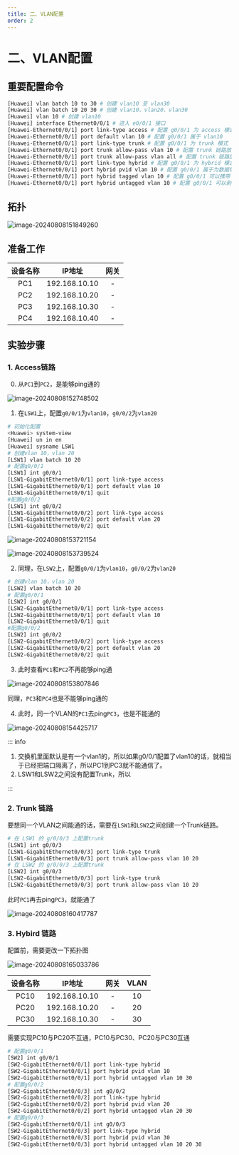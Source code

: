 ```yaml
---
title: 二、VLAN配置
order: 2
---
```


# 二、VLAN配置

## 重要配置命令

```bash
[Huawei] vlan batch 10 to 30 # 创建 vlan10 至 vlan30
[Huawei] vlan batch 10 20 30 # 创建 vlan10、vlan20、vlan30
[Huawei] vlan 10 # 创建 vlan10
[Huawei] interface Ethernet0/0/1 # 进入 e0/0/1 接口
[Huawei-Ethernet0/0/1] port link-type access # 配置 g0/0/1 为 access 模式
[Huawei-Ethernet0/0/1] port default vlan 10 # 配置 g0/0/1 属于 vlan10
[Huawei-Ethernet0/0/1] port link-type trunk # 配置 g0/0/1 为 trunk 模式
[Huawei-Ethernet0/0/1] port trunk allow-pass vlan 10 # 配置 trunk 链路放行 vlan10
[Huawei-Ethernet0/0/1] port trunk allow-pass vlan all # 配置 trunk 链路放行所有 vlan
[Huawei-Ethernet0/0/1] port link-type hybrid # 配置 g0/0/1 为 hybrid 模式
[Huawei-Ethernet0/0/1] port hybrid pvid vlan 10 # 配置 g0/0/1 属于为数据帧打上 pvid 10 标签
[Huawei-Ethernet0/0/1] port hybrid tagged vlan 10 # 配置 g0/0/1 可以携带 vlan10 的数据帧
[Huawei-Ethernet0/0/1] port hybrid untagged vlan 10 # 配置 g0/0/1 可以剥离 vlan10 的数据帧
```

## 拓扑

![image-20240808151849260](md_img/image-20240808151849260.png)

## 准备工作

| 设备名称 |    IP地址     | 网关 |
| :------: | :-----------: | :--: |
|   PC1    | 192.168.10.10 |  -   |
|   PC2    | 192.168.10.20 |  -   |
|   PC3    | 192.168.10.30 |  -   |
|   PC4    | 192.168.10.40 |  -   |

## 实验步骤

### 1. Access链路

0. 从`PC1`到`PC2`，是能够ping通的

![image-20240808152748502](md_img/image-20240808152748502.png)

1. 在`LSW1`上，配置`g0/0/1`为`vlan10`，`g0/0/2`为`vlan20`

```bash
# 初始化配置
<Huawei> system-view
[Huawei] un in en
[Huawei] sysname LSW1
# 创建vlan 10，vlan 20
[LSW1] vlan batch 10 20
# 配置g0/0/1
[LSW1] int g0/0/1
[LSW1-GigabitEthernet0/0/1] port link-type access
[LSW1-GigabitEthernet0/0/1] port default vlan 10
[LSW1-GigabitEthernet0/0/1] quit
#配置g0/0/2 
[LSW1] int g0/0/2
[LSW1-GigabitEthernet0/0/2] port link-type access
[LSW1-GigabitEthernet0/0/2] port default vlan 20
[LSW1-GigabitEthernet0/0/2] quit
```

![image-20240808153721154](md_img/image-20240808153721154.png)

![image-20240808153739524](md_img/image-20240808153739524.png)

2. 同理，在`LSW2`上，配置`g0/0/1`为`vlan10`，`g0/0/2`为`vlan20`

```bash
# 创建vlan 10，vlan 20
[LSW2] vlan batch 10 20
# 配置g0/0/1
[LSW2] int g0/0/1
[LSW2-GigabitEthernet0/0/1] port link-type access
[LSW2-GigabitEthernet0/0/1] port default vlan 10
[LSW2-GigabitEthernet0/0/1] quit
#配置g0/0/2 
[LSW2] int g0/0/2
[LSW2-GigabitEthernet0/0/2] port link-type access
[LSW2-GigabitEthernet0/0/2] port default vlan 20
[LSW2-GigabitEthernet0/0/2] quit
```

3. 此时查看`PC1`和`PC2`不再能够ping通

![image-20240808153807846](md_img/image-20240808153807846.png)

同理，`PC3`和`PC4`也是不能够ping通的

4. 此时，同一个VLAN的`PC1`去ping`PC3`，也是不能通的

![image-20240808154425717](md_img/image-20240808154425717.png)

::: info

1. 交换机里面默认是有一个vlan1的，所以如果g0/0/1配置了vlan10的话，就相当于已经把端口隔离了，所以PC1到PC3就不能通信了。
2. LSW1和LSW2之间没有配置Trunk，所以

:::

### 2. Trunk 链路

要想同一个VLAN之间能通的话，需要在`LSW1`和`LSW2`之间创建一个Trunk链路。

```bash
# 在 LSW1 的 g/0/0/3 上配置trunk
[LSW1] int g0/0/3
[LSW1-GigabitEthernet0/0/3] port link-type trunk
[LSW1-GigabitEthernet0/0/3] port trunk allow-pass vlan 10 20
# 在 LSW2 的 g/0/0/3 上配置trunk
[LSW2] int g0/0/3
[LSW2-GigabitEthernet0/0/3] port link-type trunk
[LSW2-GigabitEthernet0/0/3] port trunk allow-pass vlan 10 20
```

此时`PC1`再去ping`PC3`，就能通了

![image-20240808160417787](md_img/image-20240808160417787.png)

### 3. Hybird 链路

配置前，需要更改一下拓扑图

![image-20240808165033786](md_img/image-20240808165033786.png)

| 设备名称 |    IP地址     | 网关 | VLAN |
| :------: | :-----------: | :--: | :--: |
|   PC10   | 192.168.10.10 |  -   |  10  |
|   PC20   | 192.168.10.20 |  -   |  20  |
|   PC30   | 192.168.10.30 |  -   |  30  |

需要实现PC10与PC20不互通，PC10与PC30、PC20与PC30互通

```bash
# 配置g0/0/1
[SW2] int g0/0/1
[SW2-GigabitEthernet0/0/1] port link-type hybrid
[SW2-GigabitEthernet0/0/1] port hybrid pvid vlan 10
[SW2-GigabitEthernet0/0/1] port hybrid untagged vlan 10 30
# 配置g0/0/2
[SW2-GigabitEthernet0/0/3] int g0/0/2
[SW2-GigabitEthernet0/0/2] port link-type hybrid
[SW2-GigabitEthernet0/0/2] port hybrid pvid vlan 20
[SW2-GigabitEthernet0/0/2] port hybrid untagged vlan 20 30
# 配置g0/0/3
[SW2-GigabitEthernet0/0/1] int g0/0/3
[SW2-GigabitEthernet0/0/3] port link-type hybrid
[SW2-GigabitEthernet0/0/3] port hybrid pvid vlan 30
[SW2-GigabitEthernet0/0/3] port hybrid untagged vlan 10 20 30
```

